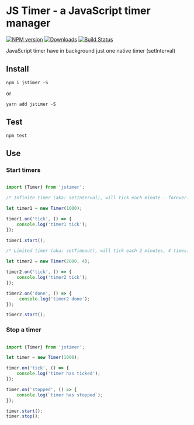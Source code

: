 # JS Timer - a JavaScript timer manager

[![NPM version][npm-image]][npm-url] [![Downloads][downloads-image]][npm-url] [![Build Status][travis-image]][travis-url] 
<!--[![Coveralls Status][coveralls-image]][coveralls-url] -->
<!--[![OpenCollective Backers][backer-badge]][backer-url] [![OpenCollective Sponsors][sponsor-badge]][sponsor-url] -->

JavaScript timer have in background just one native timer (setInterval)

## Install 

`npm i jstimer -S`

or

`yarn add jstimer -S`

## Test

`npm test`

## Use

### Start timers

```javascript

import {Timer} from 'jstimer';

/* Infinite timer (aka: setInterval), will tick each minute - forever. */

let timer1 = new Timer(1000);

timer1.on('tick', () => {
    console.log('timer1 tick');
});

timer1.start();

/* Limited timer (aka: setTimeout), will tick each 2 minutes, 4 times. */

let timer2 = new Timer(2000, 4);

timer2.on('tick', () => {
    console.log('timer2 tick');
});

timer2.on('done', () => {
     console.log('timer2 done');
});

timer2.start();

```

### Stop a timer

```javascript

import {Timer} from 'jstimer';

let timer = new Timer(1000);

timer.on('tick', () => {
    console.log('timer has ticked');
});

timer.on('stopped', () => {
    console.log(`timer has stopped`);
});

timer.start();
timer.stop();

```

[downloads-image]: https://img.shields.io/npm/dm/jstimer.svg
[npm-url]: https://www.npmjs.com/package/jstimer
[npm-image]: https://img.shields.io/npm/v/jstimer.svg

[travis-url]: https://travis-ci.org/shlomisas/jstimer
[travis-image]: https://img.shields.io/travis/shlomisas/jstimer/master.svg